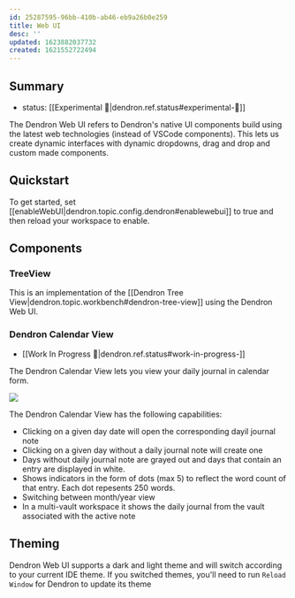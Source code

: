 ```yaml
---
id: 25287595-96bb-410b-ab46-eb9a26b0e259
title: Web UI
desc: ''
updated: 1623882037732
created: 1621552722494
---
```


## Summary
- status: [[Experimental 🧪|dendron.ref.status#experimental-🧪]]

The Dendron Web UI refers to Dendron's native UI components build using the latest web technologies (instead of VSCode components).
This lets us create dynamic interfaces with dynamic dropdowns, drag and drop and custom made components. 

## Quickstart

To get started, set [[enableWebUI|dendron.topic.config.dendron#enablewebui]] to true and then reload your workspace to enable.

## Components

### TreeView

This is an implementation of the [[Dendron Tree View|dendron.topic.workbench#dendron-tree-view]] using the Dendron Web UI. 

### Dendron Calendar View
- [[Work In Progress 🚧|dendron.ref.status#work-in-progress-]]

The Dendron Calendar View lets you view your daily journal in calendar form.

<a href="https://www.loom.com/share/f506aab0f6eb44fc8cd4dc79a367a309"><img src="https://cdn.loom.com/sessions/thumbnails/f506aab0f6eb44fc8cd4dc79a367a309-with-play.gif"></a>

The Dendron Calendar View has the following capabilities:

- Clicking on a given day date will open the corresponding dayil journal note
- Clicking on a given day without a daily journal note will create one
- Days without daily journal note are grayed out and days that contain an entry are displayed in white.
- Shows indicators in the form of dots (max 5) to reflect the word count of that entry. Each dot repesents 250 words.
- Switching between month/year view
- In a multi-vault workspace it shows the daily journal from the vault associated with the active note

## Theming

Dendron Web UI supports a dark and light theme and will switch according to your current IDE theme. If you switched themes, you'll need to run `Reload Window` for Dendron to update its theme

